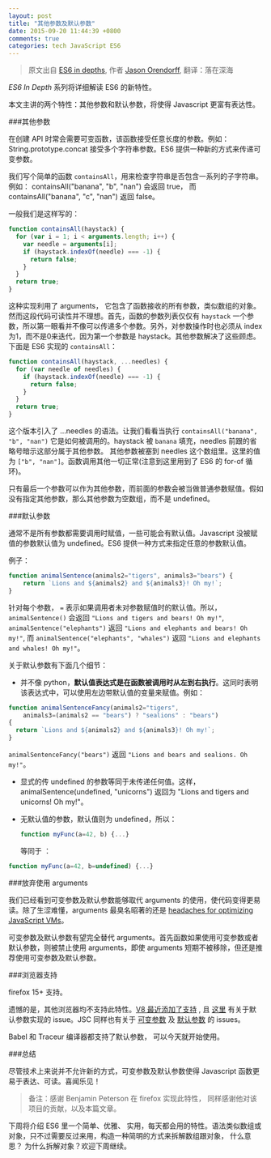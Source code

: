 ```yaml
---
layout: post
title: "其他参数及默认参数"
date: 2015-09-20 11:44:39 +0800
comments: true
categories: tech JavaScript ES6
---
```


> 原文出自 [ES6 in depths](https://hacks.mozilla.org/2015/05/es6-in-depth-rest-parameters-and-defaults/), 作者 [Jason Orendorff](https://blog.mozilla.org/jorendorff/), 翻译：落在深海

*ES6 In Depth* 系列将详细解读 ES6 的新特性。 

本文主讲的两个特性：其他参数和默认参数，将使得 Javascript 更富有表达性。
  
###其他参数  

在创建 API 时常会需要可变函数，该函数接受任意长度的参数。例如：String.prototype.concat 接受多个字符串参数。ES6 提供一种新的方式来传递可变参数。  

我们写个简单的函数 `containsAll`，用来检查字符串是否包含一系列的子字符串。例如： containsAll("banana", "b", "nan") 会返回 true， 而 containsAll("banana", "c", "nan") 返回  false。  

一般我们是这样写的：  

<!--more-->

```javascript
function containsAll(haystack) {
  for (var i = 1; i < arguments.length; i++) {
    var needle = arguments[i];
    if (haystack.indexOf(needle) === -1) {
      return false;
    }
  }
  return true;
}  
```
    
这种实现利用了 arguments， 它包含了函数接收的所有参数，类似数组的对象。然而这段代码可读性并不理想。首先，函数的参数列表仅仅有 `haystack` 一个参数，所以第一眼看并不像可以传递多个参数。另外，对参数操作时也必须从 index 为1，而不是0来迭代，因为第一个参数是 haystack。其他参数解决了这些顾虑。下面是 ES6 实现的 `containsAll`：  

```javascript
function containsAll(haystack, ...needles) {
  for (var needle of needles) {
    if (haystack.indexOf(needle) === -1) {
      return false;
    }
  }
  return true;
} 
```
    
这个版本引入了 ...needles 的语法。让我们看看当执行 `containsAll("banana", "b", "nan")` 它是如何被调用的。haystack 被 `banana` 填充，needles 前跟的省略号暗示这部分属于其他参数。 其他参数被塞到 needles 这个数组里。这里的值为 `["b", "nan"]`。函数调用其他一切正常(注意到这里用到了 ES6 的 for-of 循环)。  
 
只有最后一个参数可以作为其他参数，而前面的参数会被当做普通参数赋值。假如没有指定其他参数，那么其他参数为空数组，而不是 undefined。  
 
###默认参数  

通常不是所有参数都需要调用时赋值，一些可能会有默认值。Javascript 没被赋值的参数默认值为 undefined。ES6  提供一种方式来指定任意的参数默认值。  

例子：  

```javascript
function animalSentence(animals2="tigers", animals3="bears") {
    return `Lions and ${animals2} and ${animals3}! Oh my!`;
}  
```
    
针对每个参数， `=` 表示如果调用者未对参数赋值时的默认值。所以，`animalSentence()` 会返回 `"Lions and tigers and bears! Oh my!"`, `animalSentence("elephants")` 返回 `"Lions and elephants and bears! Oh my!"`, 而 `animalSentence("elephants", "whales")` 返回 `"Lions and elephants and whales! Oh my!"`。  

关于默认参数有下面几个细节：  

* 并不像 python，**默认值表达式是在函数被调用时从左到右执行**。这同时表明该表达式中，可以使用左边带默认值的变量来赋值。例如：  

```javascript
function animalSentenceFancy(animals2="tigers",
    animals3=(animals2 == "bears") ? "sealions" : "bears")
{
  return `Lions and ${animals2} and ${animals3}! Oh my!`;
}
```

`animalSentenceFancy("bears")` 返回 `"Lions and bears and sealions. Oh my!"`。  
 
* 显式的传 undefined 的参数等同于未传递任何值。这样，animalSentence(undefined, "unicorns") 返回为 "Lions and tigers and unicorns! Oh my!"。  
 
* 无默认值的参数，默认值则为 undefined，所以：  

  ```javascript
  function myFunc(a=42, b) {...}  
  ``` 
     等同于 ： 

```javascript     
function myFunc(a=42, b=undefined) {...}  
```
                 
###放弃使用 arguments  

我们已经看到可变参数及默认参数能够取代 arguments 的使用，使代码变得更易读。除了生涩难懂，arguments 最臭名昭著的还是 [headaches for optimizing JavaScript VMs](https://github.com/petkaantonov/bluebird/wiki/Optimization-killers#3-managing-arguments)。  

可变参数及默认参数有望完全替代 arguments。首先函数如果使用可变参数或者默认参数，则被禁止使用 arguments，即使 arguments 短期不被移除，但还是推荐使用可变参数及默认参数。  

###浏览器支持  

firefox 15+ 支持。  

遗憾的是，其他浏览器均不支持此特性。[V8 最近添加了支持](https://code.google.com/p/v8/issues/detail?id=2159) , 且 [这里](https://code.google.com/p/v8/issues/detail?id=2160) 有关于默认参数实现的 issue。JSC 同样也有关于 [可变参数](https://bugs.webkit.org/show_bug.cgi?id=38408) 及 [默认参数](https://bugs.webkit.org/show_bug.cgi?id=38409) 的 issues。  

Babel 和 Traceur 编译器都支持了默认参数， 可以今天就开始使用。  

###总结  

尽管技术上来说并不允许新的方式，可变参数及默认参数使得 Javascript 函数更易于表达、可读。喜闻乐见！  

> 备注：感谢 Benjamin Peterson 在 firefox 实现此特性， 同样感谢他对该项目的贡献，以及本篇文章。  

下周将介绍 ES6 里一个简单、优雅、 实用，每天都会用的特性。语法类似数组或对象，只不过需要反过来用，构造一种简明的方式来拆解数组跟对象， 什么意思？ 为什么拆解对象？欢迎下周继续。  
